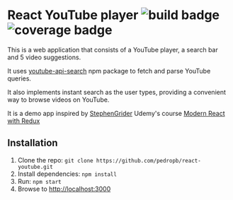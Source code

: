 # React YouTube player ![build badge](https://travis-ci.org/pedropb/react-youtube.svg?branch=master) ![coverage badge](https://coveralls.io/repos/github/pedropb/react-youtube/badge.svg?branch=master)

This is a web application that consists of a YouTube player, a search bar and 5 video suggestions.

It uses [youtube-api-search](https://www.npmjs.com/package/youtube-api-search) npm package to fetch and parse YouTube queries.

It also implements instant search as the user types, providing a convenient way to browse videos on YouTube.

It is a demo app inspired by [StephenGrider](https://github.com/StephenGrider) Udemy's course [Modern React with Redux](https://www.udemy.com/react-redux/learn/v4/content)

## Installation

1. Clone the repo: `git clone https://github.com/pedropb/react-youtube.git`
2. Install dependencies: `npm install`
3. Run: `npm start`
4. Browse to [http://localhost:3000](http://localhost:3000)
